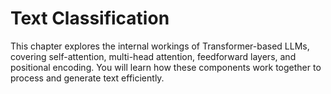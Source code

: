 # Text Classification
This chapter explores the internal workings of Transformer-based LLMs, covering self-attention, multi-head attention, feedforward layers, and positional encoding. You will learn how these components work together to process and generate text efficiently.
